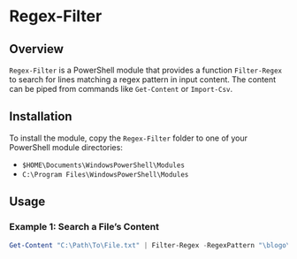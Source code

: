 # Regex-Filter

## Overview

`Regex-Filter` is a PowerShell module that provides a function `Filter-Regex` to search for lines matching a regex pattern in input content. The content can be piped from commands like `Get-Content` or `Import-Csv`.

## Installation

To install the module, copy the `Regex-Filter` folder to one of your PowerShell module directories:
- `$HOME\Documents\WindowsPowerShell\Modules`
- `C:\Program Files\WindowsPowerShell\Modules`

## Usage

### Example 1: Search a File’s Content

```powershell
Get-Content "C:\Path\To\File.txt" | Filter-Regex -RegexPattern "\blogo\b"
